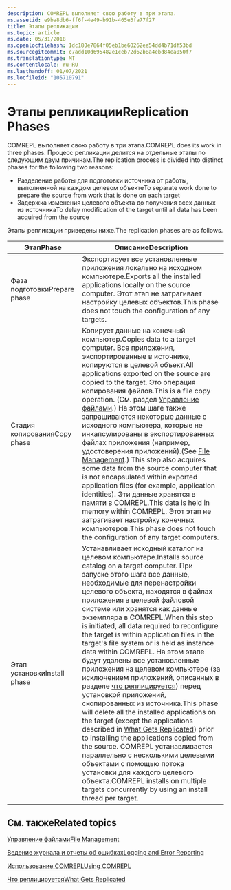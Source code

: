```yaml
---
description: COMREPL выполняет свою работу в три этапа.
ms.assetid: e9ba8db6-ff6f-4e49-b91b-465e3fa77f27
title: Этапы репликации
ms.topic: article
ms.date: 05/31/2018
ms.openlocfilehash: 1dc180e7864f05eb1be60262ee54dd4b71df53bd
ms.sourcegitcommit: c7add10d695482e1ceb72d62b8a4ebd84ea050f7
ms.translationtype: MT
ms.contentlocale: ru-RU
ms.lasthandoff: 01/07/2021
ms.locfileid: "105710791"
---
```

# <a name="replication-phases"></a><span data-ttu-id="7500f-103">Этапы репликации</span><span class="sxs-lookup"><span data-stu-id="7500f-103">Replication Phases</span></span>

<span data-ttu-id="7500f-104">COMREPL выполняет свою работу в три этапа.</span><span class="sxs-lookup"><span data-stu-id="7500f-104">COMREPL does its work in three phases.</span></span> <span data-ttu-id="7500f-105">Процесс репликации делится на отдельные этапы по следующим двум причинам.</span><span class="sxs-lookup"><span data-stu-id="7500f-105">The replication process is divided into distinct phases for the following two reasons:</span></span>

-   <span data-ttu-id="7500f-106">Разделение работы для подготовки источника от работы, выполненной на каждом целевом объекте</span><span class="sxs-lookup"><span data-stu-id="7500f-106">To separate work done to prepare the source from work that is done on each target</span></span>
-   <span data-ttu-id="7500f-107">Задержка изменения целевого объекта до получения всех данных из источника</span><span class="sxs-lookup"><span data-stu-id="7500f-107">To delay modification of the target until all data has been acquired from the source</span></span>

<span data-ttu-id="7500f-108">Этапы репликации приведены ниже.</span><span class="sxs-lookup"><span data-stu-id="7500f-108">The replication phases are as follows.</span></span>



| <span data-ttu-id="7500f-109">Этап</span><span class="sxs-lookup"><span data-stu-id="7500f-109">Phase</span></span>         | <span data-ttu-id="7500f-110">Описание</span><span class="sxs-lookup"><span data-stu-id="7500f-110">Description</span></span>                                                                                                                                                                                                                                                                                                                                                                                                                                                                                                                                  |
|---------------|----------------------------------------------------------------------------------------------------------------------------------------------------------------------------------------------------------------------------------------------------------------------------------------------------------------------------------------------------------------------------------------------------------------------------------------------------------------------------------------------------------------------------------------------|
| <span data-ttu-id="7500f-111">Фаза подготовки</span><span class="sxs-lookup"><span data-stu-id="7500f-111">Prepare phase</span></span> | <span data-ttu-id="7500f-112">Экспортирует все установленные приложения локально на исходном компьютере.</span><span class="sxs-lookup"><span data-stu-id="7500f-112">Exports all the installed applications locally on the source computer.</span></span> <span data-ttu-id="7500f-113">Этот этап не затрагивает настройку целевых объектов.</span><span class="sxs-lookup"><span data-stu-id="7500f-113">This phase does not touch the configuration of any targets.</span></span>                                                                                                                                                                                                                                                                                                                                                                                                           |
| <span data-ttu-id="7500f-114">Стадия копирования</span><span class="sxs-lookup"><span data-stu-id="7500f-114">Copy phase</span></span>    | <span data-ttu-id="7500f-115">Копирует данные на конечный компьютер.</span><span class="sxs-lookup"><span data-stu-id="7500f-115">Copies data to a target computer.</span></span> <span data-ttu-id="7500f-116">Все приложения, экспортированные в источнике, копируются в целевой объект.</span><span class="sxs-lookup"><span data-stu-id="7500f-116">All applications exported on the source are copied to the target.</span></span> <span data-ttu-id="7500f-117">Это операция копирования файлов.</span><span class="sxs-lookup"><span data-stu-id="7500f-117">This is a file copy operation.</span></span> <span data-ttu-id="7500f-118">(См. раздел [Управление файлами](file-management.md).) На этом шаге также запрашиваются некоторые данные с исходного компьютера, которые не инкапсулированы в экспортированных файлах приложения (например, удостоверения приложений).</span><span class="sxs-lookup"><span data-stu-id="7500f-118">(See [File Management](file-management.md).) This step also acquires some data from the source computer that is not encapsulated within exported application files (for example, application identities).</span></span> <span data-ttu-id="7500f-119">Эти данные хранятся в памяти в COMREPL.</span><span class="sxs-lookup"><span data-stu-id="7500f-119">This data is held in memory within COMREPL.</span></span> <span data-ttu-id="7500f-120">Этот этап не затрагивает настройку конечных компьютеров.</span><span class="sxs-lookup"><span data-stu-id="7500f-120">This phase does not touch the configuration of any target computers.</span></span>                                                                               |
| <span data-ttu-id="7500f-121">Этап установки</span><span class="sxs-lookup"><span data-stu-id="7500f-121">Install phase</span></span> | <span data-ttu-id="7500f-122">Устанавливает исходный каталог на целевом компьютере.</span><span class="sxs-lookup"><span data-stu-id="7500f-122">Installs source catalog on a target computer.</span></span> <span data-ttu-id="7500f-123">При запуске этого шага все данные, необходимые для перенастройки целевого объекта, находятся в файлах приложения в целевой файловой системе или хранятся как данные экземпляра в COMREPL.</span><span class="sxs-lookup"><span data-stu-id="7500f-123">When this step is initiated, all data required to reconfigure the target is within application files in the target's file system or is held as instance data within COMREPL.</span></span> <span data-ttu-id="7500f-124">На этом этапе будут удалены все установленные приложения на целевом компьютере (за исключением приложений, описанных в разделе [что реплицируется](what-gets-replicated.md)) перед установкой приложений, скопированных из источника.</span><span class="sxs-lookup"><span data-stu-id="7500f-124">This phase will delete all the installed applications on the target (except the applications described in [What Gets Replicated](what-gets-replicated.md)) prior to installing the applications copied from the source.</span></span> <span data-ttu-id="7500f-125">COMREPL устанавливается параллельно с несколькими целевыми объектами с помощью потока установки для каждого целевого объекта.</span><span class="sxs-lookup"><span data-stu-id="7500f-125">COMREPL installs on multiple targets concurrently by using an install thread per target.</span></span> |



 

## <a name="related-topics"></a><span data-ttu-id="7500f-126">См. также</span><span class="sxs-lookup"><span data-stu-id="7500f-126">Related topics</span></span>

<dl> <dt>

[<span data-ttu-id="7500f-127">Управление файлами</span><span class="sxs-lookup"><span data-stu-id="7500f-127">File Management</span></span>](file-management.md)
</dt> <dt>

[<span data-ttu-id="7500f-128">Ведение журнала и отчеты об ошибках</span><span class="sxs-lookup"><span data-stu-id="7500f-128">Logging and Error Reporting</span></span>](logging-and-error-reporting.md)
</dt> <dt>

[<span data-ttu-id="7500f-129">Использование COMREPL</span><span class="sxs-lookup"><span data-stu-id="7500f-129">Using COMREPL</span></span>](using-comrepl.md)
</dt> <dt>

[<span data-ttu-id="7500f-130">Что реплицируется</span><span class="sxs-lookup"><span data-stu-id="7500f-130">What Gets Replicated</span></span>](what-gets-replicated.md)
</dt> </dl>

 

 



